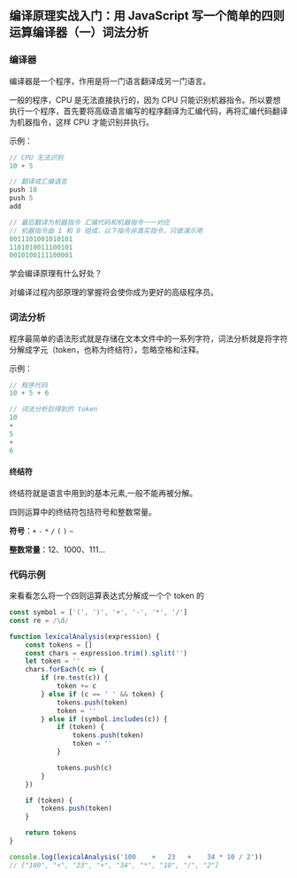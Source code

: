 ## 编译原理实战入门：用 JavaScript 写一个简单的四则运算编译器（一）词法分析

### 编译器
编译器是一个程序，作用是将一门语言翻译成另一门语言。

一般的程序，CPU 是无法直接执行的，因为 CPU 只能识别机器指令。所以要想执行一个程序，首先要将高级语言编写的程序翻译为汇编代码，再将汇编代码翻译为机器指令，这样 CPU 才能识别并执行。

示例：
```js
// CPU 无法识别
10 + 5

// 翻译成汇编语言
push 10
push 5
add

// 最后翻译为机器指令 汇编代码和机器指令一一对应
// 机器指令由 1 和 0 组成，以下指令非真实指令，只做演示用
0011101001010101
1101010011100101
0010100111100001
```
学会编译原理有什么好处？

对编译过程内部原理的掌握将会使你成为更好的高级程序员。

### 词法分析
程序最简单的语法形式就是存储在文本文件中的一系列字符，词法分析就是将字符分解成字元（token，也称为终结符），忽略空格和注释。

示例：
```js
// 程序代码
10 + 5 + 6

// 词法分析后得到的 token
10
+
5
+
6
```

#### 终结符
终结符就是语言中用到的基本元素,一般不能再被分解。

四则运算中的终结符包括符号和整数常量。

**符号**：`+` `-` `*` `/` `(` `)` `~`

**整数常量**：12、1000、111...

### 代码示例
来看看怎么将一个四则运算表达式分解成一个个 token 的
```js
const symbol = ['(', ')', '+', '-', '*', '/']
const re = /\d/

function lexicalAnalysis(expression) {
    const tokens = []
    const chars = expression.trim().split('')
    let token = ''
    chars.forEach(c => {
        if (re.test(c)) {
            token += c
        } else if (c == ' ' && token) {
            tokens.push(token)
            token = ''
        } else if (symbol.includes(c)) {
            if (token) {
                tokens.push(token)
                token = ''
            } 

            tokens.push(c)
        }
    })

    if (token) {
        tokens.push(token)
    }

    return tokens
}

console.log(lexicalAnalysis('100    +   23   +    34 * 10 / 2')) 
// ["100", "+", "23", "+", "34", "*", "10", "/", "2"]
```
